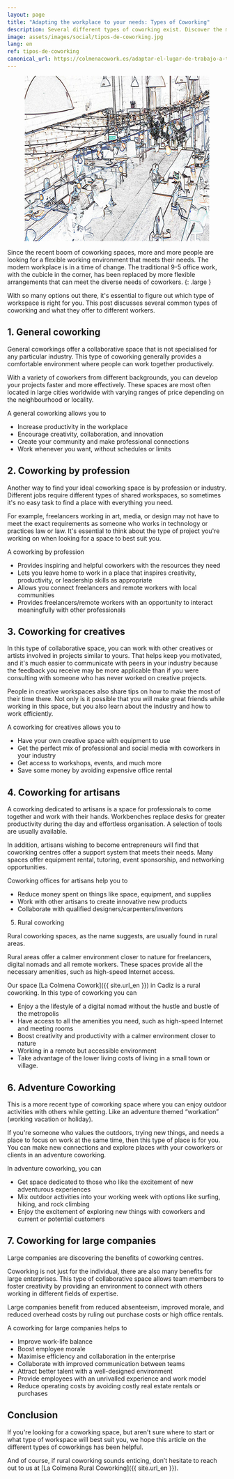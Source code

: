 ```yaml
---
layout: page
title: "Adapting the workplace to your needs: Types of Coworking"
description: Several different types of coworking exist. Discover the most important factors in choosing the right space for your needs.
image: assets/images/social/tipos-de-coworking.jpg
lang: en
ref: tipos-de-coworking
canonical_url: https://colmenacowork.es/adaptar-el-lugar-de-trabajo-a-tus-necesidades-tipos-de-coworking
---
```


<figure>
  <img
    src="/assets/images/tipos-de-coworking.jpg"
    srcset="/assets/images/tipos-de-coworking@2x.jpg 2x"
    alt="Types of coworking. A drawing of several people working in a coworking space"
    height="379"
    width="568"
    loading="lazy"
  />
</figure>

Since the recent boom of coworking spaces, more and more people are looking for a flexible working environment that meets their needs. The modern workplace is in a time of change. The traditional 9-5 office work, with the cubicle in the corner, has been replaced by more flexible arrangements that can meet the diverse needs of coworkers.
{: .large }

<!--more-->

With so many options out there, it's essential to figure out which type of workspace is right for you. This post discusses several common types of coworking and what they offer to different workers.

## 1. General coworking

General coworkings offer a collaborative space that is not specialised for any particular industry. This type of coworking generally provides a comfortable environment where people can work together productively.

With a variety of coworkers from different backgrounds, you can develop your projects faster and more effectively. These spaces are most often located in large cities worldwide with varying ranges of price depending on the neighbourhood or locality.

A general coworking allows you to

- Increase productivity in the workplace
- Encourage creativity, collaboration, and innovation
- Create your community and make professional connections
- Work whenever you want, without schedules or limits

## 2. Coworking by profession

Another way to find your ideal coworking space is by profession or industry. Different jobs require different types of shared workspaces, so sometimes it's no easy task to find a place with everything you need.

For example, freelancers working in art, media, or design may not have to meet the exact requirements as someone who works in technology or practices law or law. It's essential to think about the type of project you're working on when looking for a space to best suit you.

A coworking by profession

- Provides inspiring and helpful coworkers with the resources they need
- Lets you leave home to work in a place that inspires creativity, productivity, or leadership skills as appropriate
- Allows you connect freelancers and remote workers with local communities
- Provides freelancers/remote workers with an opportunity to interact meaningfully with other professionals

## 3. Coworking for creatives

In this type of collaborative space, you can work with other creatives or artists involved in projects similar to yours. That helps keep you motivated, and it's much easier to communicate with peers in your industry because the feedback you receive may be more applicable than if you were consulting with someone who has never worked on creative projects.

People in creative workspaces also share tips on how to make the most of their time there. Not only is it possible that you will make great friends while working in this space, but you also learn about the industry and how to work efficiently.

A coworking for creatives allows you to

- Have your own creative space with equipment to use
- Get the perfect mix of professional and social media with coworkers in your industry
- Get access to workshops, events, and much more
- Save some money by avoiding expensive office rental

## 4. Coworking for artisans

A coworking dedicated to artisans is a space for professionals to come together and work with their hands. Workbenches replace desks for greater productivity during the day and effortless organisation. A selection of tools are usually available.

In addition, artisans wishing to become entrepreneurs will find that coworking centres offer a support system that meets their needs. Many spaces offer equipment rental, tutoring, event sponsorship, and networking opportunities.

Coworking offices for artisans help you to

- Reduce money spent on things like space, equipment, and supplies
- Work with other artisans to create innovative new products
- Collaborate with qualified designers/carpenters/inventors

5. Rural coworking

Rural coworking spaces, as the name suggests, are usually found in rural areas.

Rural areas offer a calmer environment closer to nature for freelancers, digital nomads and all remote workers. These spaces provide all the necessary amenities, such as high-speed Internet access.

Our space [La Colmena Cowork]({{ site.url_en }}) in Cadiz is a rural coworking. In this type of coworking you can

- Enjoy a the lifestyle of a digital nomad without the hustle and bustle of the metropolis
- Have access to all the amenities you need, such as high-speed Internet and meeting rooms
- Boost creativity and productivity with a calmer environment closer to nature
- Working in a remote but accessible environment
- Take advantage of the lower living costs of living in a small town or village.

## 6. Adventure Coworking

This is a more recent type of coworking space where you can enjoy outdoor activities with others while getting. Like an adventure themed “workation” (working vacation or holiday).

If you're someone who values the outdoors, trying new things, and needs a place to focus on work at the same time, then this type of place is for you. You can make new connections and explore places with your coworkers or clients in an adventure coworking.

In adventure coworking, you can

- Get space dedicated to those who like the excitement of new adventurous experiences
- Mix outdoor activities into your working week with options like surfing, hiking, and rock climbing
- Enjoy the excitement of exploring new things with coworkers and current or potential customers

## 7. Coworking for large companies

Large companies are discovering the benefits of coworking centres.

Coworking is not just for the individual, there are also many benefits for large enterprises. This type of collaborative space allows team members to foster creativity by providing an environment to connect with others working in different fields of expertise.

Large companies benefit from reduced absenteeism, improved morale, and reduced overhead costs by ruling out purchase costs or high office rentals.

A coworking for large companies helps to

- Improve work-life balance
- Boost employee morale
- Maximise efficiency and collaboration in the enterprise
- Collaborate with improved communication between teams
- Attract better talent with a well-designed environment
- Provide employees with an unrivalled experience and work model
- Reduce operating costs by avoiding costly real estate rentals or purchases

## Conclusion

If you're looking for a coworking space, but aren't sure where to start or what type of workspace will best suit you, we hope this article on the different types of coworkings has been helpful.

And of course, if rural coworking sounds enticing, don’t hesitate to reach out to us at [La Colmena Rural Coworking]({{ site.url_en }}).
